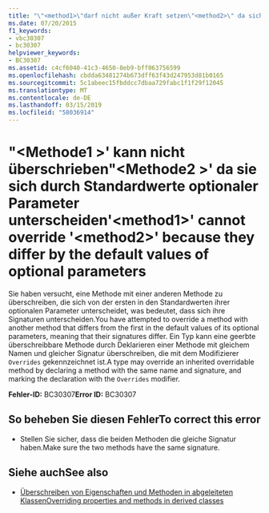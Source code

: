 ```yaml
---
title: "\"<method1>\"darf nicht außer Kraft setzen\"<method2>\" da sich die Standardwerte der optionalen Parameter unterscheiden"
ms.date: 07/20/2015
f1_keywords:
- vbc30307
- bc30307
helpviewer_keywords:
- BC30307
ms.assetid: c4cf6040-41c3-4650-8eb9-bff063756599
ms.openlocfilehash: cbdda63481274b673dff63f43d247953d81b0165
ms.sourcegitcommit: 5c1abeec15fbddcc7dbaa729fabc1f1f29f12045
ms.translationtype: MT
ms.contentlocale: de-DE
ms.lasthandoff: 03/15/2019
ms.locfileid: "58036914"
---
```

# <a name="method1-cannot-override-method2-because-they-differ-by-the-default-values-of-optional-parameters"></a><span data-ttu-id="73919-102">"\<Methode1 >' kann nicht überschrieben"\<Methode2 >' da sie sich durch Standardwerte optionaler Parameter unterscheiden</span><span class="sxs-lookup"><span data-stu-id="73919-102">'\<method1>' cannot override '\<method2>' because they differ by the default values of optional parameters</span></span>
<span data-ttu-id="73919-103">Sie haben versucht, eine Methode mit einer anderen Methode zu überschreiben, die sich von der ersten in den Standardwerten ihrer optionalen Parameter unterscheidet, was bedeutet, dass sich ihre Signaturen unterscheiden.</span><span class="sxs-lookup"><span data-stu-id="73919-103">You have attempted to override a method with another method that differs from the first in the default values of its optional parameters, meaning that their signatures differ.</span></span> <span data-ttu-id="73919-104">Ein Typ kann eine geerbte überschreibbare Methode durch Deklarieren einer Methode mit gleichem Namen und gleicher Signatur überschreiben, die mit dem Modifizierer `Overrides` gekennzeichnet ist.</span><span class="sxs-lookup"><span data-stu-id="73919-104">A type may override an inherited overridable method by declaring a method with the same name and signature, and marking the declaration with the `Overrides` modifier.</span></span>  
  
 <span data-ttu-id="73919-105">**Fehler-ID:** BC30307</span><span class="sxs-lookup"><span data-stu-id="73919-105">**Error ID:** BC30307</span></span>  
  
## <a name="to-correct-this-error"></a><span data-ttu-id="73919-106">So beheben Sie diesen Fehler</span><span class="sxs-lookup"><span data-stu-id="73919-106">To correct this error</span></span>  
  
-   <span data-ttu-id="73919-107">Stellen Sie sicher, dass die beiden Methoden die gleiche Signatur haben.</span><span class="sxs-lookup"><span data-stu-id="73919-107">Make sure the two methods have the same signature.</span></span>  
  
## <a name="see-also"></a><span data-ttu-id="73919-108">Siehe auch</span><span class="sxs-lookup"><span data-stu-id="73919-108">See also</span></span>

- [<span data-ttu-id="73919-109">Überschreiben von Eigenschaften und Methoden in abgeleiteten Klassen</span><span class="sxs-lookup"><span data-stu-id="73919-109">Overriding properties and methods in derived classes</span></span>](~/docs/visual-basic/programming-guide/language-features/objects-and-classes/inheritance-basics.md#overriding-properties-and-methods-in-derived-classes)
